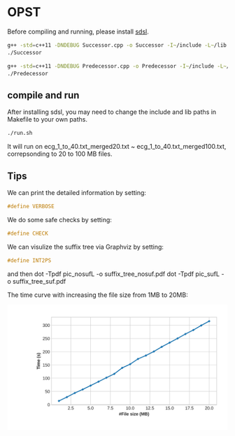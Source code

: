 # OPST
Before compiling and running, please install [sdsl](https://github.com/simongog/sdsl-lite/tree/master).
```bash
g++ -std=c++11 -DNDEBUG Successor.cpp -o Successor -I~/include -L~/lib -lsdsl -ldivsufsort -ldivsufsort64 
./Successor
```
```bash 
g++ -std=c++11 -DNDEBUG Predecessor.cpp -o Predecessor -I~/include -L~/lib -lsdsl -ldivsufsort -ldivsufsort64
./Predecessor
```

## compile and run
After installing sdsl, you may need to change the include and lib paths in Makefile to your own paths. 
```bash 
./run.sh
```

It will run on ecg_1_to_40.txt_merged20.txt ~ ecg_1_to_40.txt_merged100.txt, correpsonding to 20 to 100 MB files. 



## Tips
We can print the detailed information by setting:
```cpp
#define VERBOSE
```
We do some safe checks by setting:
```cpp
#define CHECK
```

We can visulize the suffix tree via Graphviz by setting:
```cpp
#define INT2PS
```
and then 
dot -Tpdf pic_nosufL -o suffix_tree_nosuf.pdf
dot -Tpdf pic_sufL -o suffix_tree_suf.pdf


The time curve with increasing the file size from 1MB to 20MB:

![time](./timevsSize.jpg)
